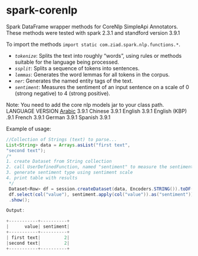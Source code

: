 # spark-corenlp
Spark DataFrame wrapper methods for CoreNlp SimpleApi Annotators.
These methods were tested with spark 2.3.1 and standford version 3.9.1

To import the methods `import static com.ziad.spark.nlp.functions.*`.

* *`tokenize`*: Splits the text into roughly “words”, using rules or methods suitable for the language being processed.
* *`ssplit`*: Splits a sequence of tokens into sentences.
* *`lemmas`*: 	Generates the word lemmas for all tokens in the corpus.
* *`ner`*: Generates the named entity tags of the text.
* *`sentiment`*: Measures the sentiment of an input sentence on a scale of 0 (strong negative) to 4 (strong positive).

Note: You need to add the core nlp models jar to your class path.
LANGUAGE	VERSION
[Arabic](http://nlp.stanford.edu/software/stanford-arabic-corenlp-2018-02-27-models.jar)		3.9.1
Chinese		3.9.1
English		3.9.1
English (KBP)	.9.1
French		3.9.1
German		3.9.1
Spanish		3.9.1


Example of usage:
~~~Java
//Collection of Strings (text) to parse...
List<String> data = Arrays.asList("first text", 
"second text");
/*
1. create Dataset from String collection
2. call UserDefinedFunction, named "sentiment" to measure the sentiment of an input sentence
3. generate sentiment type using sentiment scale
4. print table with results
 */
 Dataset<Row> df = session.createDataset(data, Encoders.STRING()).toDF();
 df.select(col("value"), sentiment.apply(col("value")).as("sentiment"))
 .show();

Output:

+-----------+----------+
|      value| sentiment|
+-----------+----------+
| first text|         2|
|second text|         2|
+-----------+----------+
